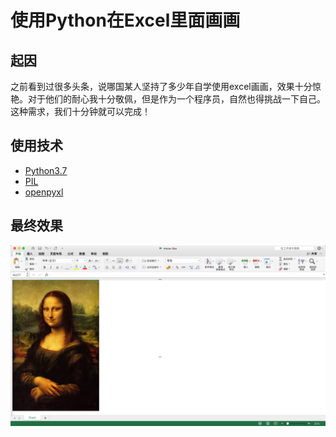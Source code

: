 # 使用Python在Excel里面画画
## 起因
之前看到过很多头条，说哪国某人坚持了多少年自学使用excel画画，效果十分惊艳。对于他们的耐心我十分敬佩，但是作为一个程序员，自然也得挑战一下自己。这种需求，我们十分钟就可以完成！
## 使用技术
* [Python3.7](https://www.python.org/downloads/release/python-370/)
* [PIL]()
* [openpyxl]()
## 最终效果
![monalisa](./image-20191117175137916.png)
